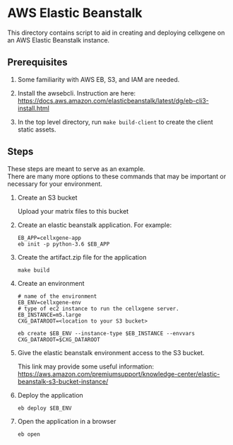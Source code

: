 # AWS Elastic Beanstalk 

This directory contains script to aid in creating and deploying cellxgene on
an AWS Elastic Beanstalk instance.

## Prerequisites

1. Some familiarity with AWS EB, S3, and IAM are needed.

2. Install the awsebcli.
Instruction are here:  
https://docs.aws.amazon.com/elasticbeanstalk/latest/dg/eb-cli3-install.html

3. In the top level directory, run ```make build-client``` to create the client static assets. 

## Steps

These steps are meant to serve as an example.  
There are many more options to these commands that may be important or necessary for your environment.

1. Create an S3 bucket

   Upload your matrix files to this bucket
   
2. Create an elastic beanstalk application.  For example:

    ```
    EB_APP=cellxgene-app
    eb init -p python-3.6 $EB_APP
    ```

3. Create the artifact.zip file for the application

   ```
   make build
   ```
   
4. Create an environment

    ```
    # name of the environment
    EB_ENV=cellxgene-env
    # type of ec2 instance to run the cellxgene server.     
    EB_INSTANCE=m5.large 
    CXG_DATAROOT=<location to your S3 bucket>
   
    eb create $EB_ENV --instance-type $EB_INSTANCE --envvars CXG_DATAROOT=$CXG_DATAROOT
    ```

5. Give the elastic beanstalk environment access to the S3 bucket.

    This link may provide some useful information:
    https://aws.amazon.com/premiumsupport/knowledge-center/elastic-beanstalk-s3-bucket-instance/
    
6. Deploy the application

    ```
    eb deploy $EB_ENV 
    ```
   
7. Open the application in a browser

   ```
   eb open
   ```
